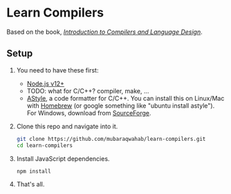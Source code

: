 # Learn Compilers

Based on the book, [_Introduction to Compilers and Language Design_](http://compilerbook.org).

## Setup

1. You need to have these first:

   - [Node.js v12+](https://nodejs.org/en/)
   - TODO: what for C/C++? compiler, make, ...
   - [AStyle](http://astyle.sourceforge.net/astyle.html), a code formatter for C/C++. You can install this on Linux/Mac with [Homebrew](https://formulae.brew.sh/formula/astyle) (or google something like "ubuntu install astyle"). For Windows, download from [SourceForge](https://sourceforge.net/projects/astyle/files/).

2. Clone this repo and navigate into it.

   ```sh
   git clone https://github.com/mubaraqwahab/learn-compilers.git
   cd learn-compilers
   ```

3. Install JavaScript dependencies.

   ```sh
   npm install
   ```

4. That's all.
